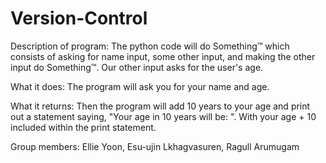 # Version-Control

Description of program: The python code will do Something™ which consists of asking for name input, some other input, and making the other input do Something™. Our other input asks for the user's age.

What it does: The program will ask you for your name and age.

What it returns: Then the program will add 10 years to your age and print out a statement saying, "Your age in 10 years will be: ". With your age + 10 included within the print statement.




Group members: Ellie Yoon, Esu-ujin Lkhagvasuren, Ragull Arumugam
